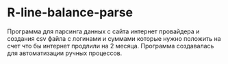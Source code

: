 # R-line-balance-parse
Программа для парсинга данных с сайта интернет провайдера и создания csv файла с логинами и суммами которые нужно положить на счет что бы интернет продлили на 2 месяца. Программа создавалась для автоматизации ручных процессов.
